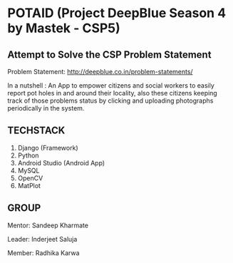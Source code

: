 # POTAID (Project DeepBlue Season 4 by Mastek - CSP5)


## Attempt to Solve the CSP Problem Statement

Problem Statement: http://deepblue.co.in/problem-statements/

In a nutshell : An App to empower citizens and social workers to easily report pot holes in and around their locality, also these citizens keeping track of those problems status by clicking and uploading photographs periodically in the system.

## TECHSTACK
1) Django (Framework)
2) Python
3) Android Studio (Android App)
4) MySQL 
5) OpenCV
6) MatPlot

## GROUP 

Mentor: Sandeep Kharmate

Leader: Inderjeet Saluja

Member: Radhika Karwa
